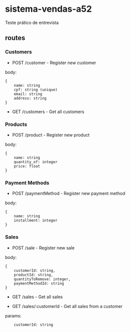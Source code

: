 # sistema-vendas-a52
Teste prático de entrevista

## routes

### Customers

* POST /customer - Register new customer

body:
```
{
    name: string
    cpf: string (unique)
    email: string
    address: string
}
```

* GET /customers - Get all customers

### Products

* POST /product - Register new product

body:
```
{
    name: string
    quantity_of: integer
    price: float
}
```

### Payment Methods

* POST /paymentMethod - Register new payment method

body:
```
{
    name: string
    installment: integer
}
```

### Sales

* POST /sale - Register new sale

body:
```
{
    customerId: string,
    productId: string,
    quantityToRemove: integer,
    paymentMethodId: string
}
```

* GET /sales - Get all sales

* GET /sales/:customerId - Get all sales from a customer

params:
```
    customerId: string
```